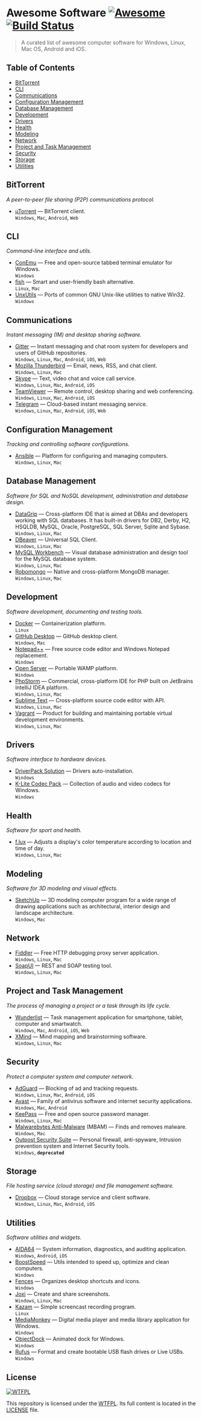 
# Awesome Software [![Awesome](https://cdn.rawgit.com/sindresorhus/awesome/d7305f38d29fed78fa85652e3a63e154dd8e8829/media/badge.svg)](https://github.com/sindresorhus/awesome) [![Build Status](https://api.travis-ci.org/27cm/awesome-soft.svg?branch=master)](https://travis-ci.org/27cm/awesome-soft)

> A curated list of awesome computer software for Windows, Linux, Mac OS, Android and iOS.


## Table of Contents

- [BitTorrent](#bittorrent)
- [CLI](#cli)
- [Communications](#communications)
- [Configuration Management](#configuration-management)
- [Database Management](#database-management)
- [Development](#development)
- [Drivers](#drivers)
- [Health](#health)
- [Modeling](#modeling)
- [Network](#network)
- [Project and Task Management](#project-and-task-management)
- [Security](#security)
- [Storage](#storage)
- [Utilities](#utilities)


## BitTorrent
*A peer-to-peer file sharing (P2P) communications protocol.*

- [µTorrent](http://www.utorrent.com/intl/en/) — BitTorrent client.
  <br>`Windows`, `Mac`, `Android`, `Web`


## CLI
*Command-line interface and utils.*

- [ConEmu](http://conemu.github.io) — Free and open-source tabbed terminal emulator for Windows.
  <br>`Windows`
- [fish](http://fishshell.com/) — Smart and user-friendly bash alternative.
  <br>`Linux`, `Mac`
- [UnxUtils](http://unxutils.sourceforge.net/) — Ports of common GNU Unix-like utilities to native Win32.
  <br>`Windows`


## Communications
*Instant messaging (IM) and desktop sharing software.*

- [Gitter](https://gitter.im/) — Instant messaging and chat room system for developers and users of GitHub repositories.
  <br>`Windows`, `Linux`, `Mac`, `Android`, `iOS`, `Web`
- [Mozilla Thunderbird](https://www.mozilla.org/ru/thunderbird/) — Email, news, RSS, and chat client.
  <br>`Windows`, `Linux`, `Mac`
- [Skype](https://www.skype.com/en/) — Text, video chat and voice call service.
  <br>`Windows`, `Linux`, `Mac`, `Android`, `iOS`
- [TeamViewer](https://www.teamviewer.com/en/) — Remote control, desktop sharing and web conferencing.
  <br>`Windows`, `Linux`, `Mac`, `Android`, `iOS`
- [Telegram](https://telegram.org/) — Cloud-based instant messaging service.
  <br>`Windows`, `Linux`, `Mac`, `Android`, `iOS`, `Web`


## Configuration Management
*Tracking and controlling software configurations.*

- [Ansible](https://www.ansible.com/) — Platform for configuring and managing computers.
  <br>`Windows`, `Linux`, `Mac`


## Database Management
*Software for SQL and NoSQL development, administration and database design.*

- [DataGrip](https://www.jetbrains.com/datagrip/) — Cross-platform IDE that is aimed at DBAs and developers working with SQL databases. It has built-in drivers for DB2, Derby, H2, HSQLDB, MySQL, Oracle, PostgreSQL, SQL Server, Sqlite and Sybase.
  <br>`Windows`, `Linux`, `Mac`
- [DBeaver](http://dbeaver.jkiss.org/) — Universal SQL Client.
  <br>`Windows`, `Linux`, `Mac`
- [MySQL Workbench](http://mysqlworkbench.org) — Visual database administration and design tool for the MySQL database system.
  <br>`Windows`, `Linux`, `Mac`
- [Robomongo](https://robomongo.org/) — Native and cross-platform MongoDB manager.
  <br>`Windows`, `Linux`, `Mac`


## Development
*Software development, documenting and testing tools.*

- [Docker](https://www.docker.com/) — Containerization platform.
  <br>`Linux`
- [GitHub Desktop](https://desktop.github.com/) — GitHub desktop client.
  <br>`Windows`, `Mac`
- [Notepad++](https://notepad-plus-plus.org/) — Free source code editor and Windows Notepad replacement.
  <br>`Windows`
- [Open Server](https://ospanel.io/) — Portable WAMP platform.
  <br>`Windows`
- [PhpStorm](http://www.jetbrains.com/phpstorm/) — Commercial, cross-platform IDE for PHP built on JetBrains IntelliJ IDEA platform.
  <br>`Windows`, `Linux`, `Mac`
- [Sublime Text](https://www.sublimetext.com/) — Cross-platform source code editor with API.
  <br>`Windows`, `Linux`, `Mac`
- [Vagrant](https://www.vagrantup.com/) — Product for building and maintaining portable virtual development environments.
  <br>`Windows`, `Linux`, `Mac`


## Drivers
*Software interface to hardware devices.*

- [DriverPack Solution](https://drp.su/index.htm) — Drivers auto-installation.
  <br>`Windows`
- [K-Lite Codec Pack](http://www.codecguide.com/) — Collection of audio and video codecs for Windows.
  <br>`Windows`


## Health
*Software for sport and health.*

- [f.lux](https://justgetflux.com/) — Adjusts a display's color temperature according to location and time of day.
  <br>`Windows`, `Linux`, `Mac`


## Modeling
*Software for 3D modeling and visual effects.*

- [SketchUp](http://www.sketchup.com/) — 3D modeling computer program for a wide range of drawing applications such as architectural, interior design and landscape architecture.
  <br>`Windows`, `Mac`


## Network

- [Fiddler](http://www.telerik.com/fiddler) — Free HTTP debugging proxy server application.
  <br>`Windows`, `Linux`, `Mac`
- [SoapUI](https://www.soapui.org/) — REST and SOAP testing tool.
  <br>`Windows`, `Linux`, `Mac`


## Project and Task Management
*The process of managing a project or a task through its life cycle.*

- [Wunderlist](https://www.wunderlist.com/) — Task management application for smartphone, tablet, computer and smartwatch.
  <br>`Windows`, `Mac`, `Android`, `iOS`, `Web`
- [XMind](http://www.xmind.net/) — Mind mapping and brainstorming software.
  <br>`Windows`, `Linux`, `Mac`


## Security
*Protect a computer system and computer network.*

- [AdGuard](https://adguard.com/en/welcome.html) — Blocking of ad and tracking requests.
  <br>`Windows`, `Linux`, `Mac`, `Android`, `iOS`
- [Avast](https://www.avast.com/en-us/index) — Family of antivirus software and internet security applications.
  <br>`Windows`, `Mac`, `Android`
- [KeePass](http://keepass.info/) — Free and open source password manager.
  <br>`Windows`, `Linux`, `Mac`
- [Malwarebytes Anti-Malware](https://www.malwarebytes.com/) (MBAM) — Finds and removes malware.
  <br>`Windows`, `Mac`
- [Outpost Security Suite](http://www.agnitum.com/index.php) — Personal firewall, anti-spyware, Intrusion prevention system and Internet Security tools.
  <br>`Windows`, **`deprecated`**


## Storage
*File hosting service (cloud storage) and file management software.*

- [Dropbox](https://www.dropbox.com/) — Cloud storage service and client software.
  <br>`Windows`, `Linux`, `Mac`, `Android`, `iOS`


## Utilities
*Software utilities and widgets.*

- [AIDA64](https://www.aida64.com/) — System information, diagnostics, and auditing application.
  <br>`Windows`, `Android`, `iOS`
- [BoostSpeed](https://www.auslogics.com/en/software/boost-speed/) — Utils intended to speed up, optimize and clean computers.
  <br>`Windows`
- [Fences](https://www.stardock.com/products/fences/) — Organizes desktop shortcuts and icons.
  <br>`Windows`
- [Joxi](http://joxi.net/) — Create and share screenshots.
  <br>`Windows`, `Linux`, `Mac`
- [Kazam](https://launchpad.net/kazam) — Simple screencast recording program.
  <br>`Linux`
- [MediaMonkey](http://www.mediamonkey.com/) — Digital media player and media library application for Windows.
  <br>`Windows`
- [ObjectDock](http://www.stardock.com/products/objectdock/) — Animated dock for Windows.
  <br>`Windows`
- [Rufus](http://rufus.akeo.ie/) — Format and create bootable USB flash drives or Live USBs.
  <br>`Windows`


## License

[![WTFPL](http://www.wtfpl.net/wp-content/uploads/2012/12/wtfpl-badge-1.png)](http://www.wtfpl.net/txt/copying/)

This repository is licensed under the [WTFPL](http://www.wtfpl.net/). Its full content is located in the [LICENSE](/LICENSE) file.

